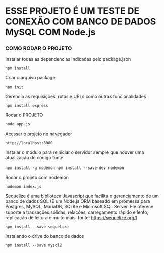 # ESSE PROJETO É UM TESTE DE CONEXÃO COM BANCO DE DADOS MySQL COM Node.js


### COMO RODAR O PROJETO

Instalar todas as dependencias indicadas pelo package.json

`npm install`

Criar o arquivo package

`npm init`

Gerencia as requisições, rotas e URLs como outras funcionalidades

`npm install express`

Rodar o PROJETO

`node app.js`

Acessar o projeto no navegador

`http://localhost:8080`

Instalar o módulo para reiniciar o servidor sempre que houver uma atualização do código fonte

`npm install -g nodemon`
`npm install --save-dev nodemon`

Rodar o projeto com nodemon

`nodemon index.js`

Sequelize é uma biblioteca Javascript que facilita o gerenciamento de um banco de dados SQL 
(É um Node.js ORM baseado em promessa para Postgres, MySQL, MariaDB, SQLite e Microsoft SQL Server. Ele oferece suporte a transações sólidas, relações, carregamento rápido e lento, replicação de leitura e muito mais. fonte: https://sequelize.org/)

`npm install --save sequelize`

Instalando o drive do banco de dados

`npm install --save mysql2`

